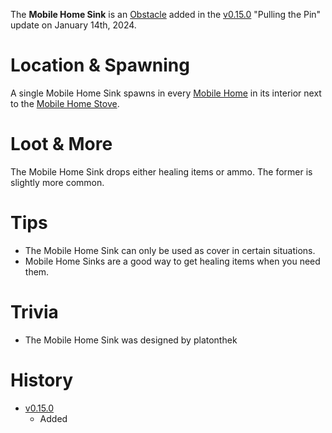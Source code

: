 The **Mobile Home Sink** is an [Obstacle](/obstacles) added in the [v0.15.0](https://github.com/HasangerGames/suroi/releases/tag/v0.15.0) "Pulling the Pin" update on January 14th, 2024.

# Location & Spawning

A single Mobile Home Sink spawns in every [Mobile Home](/buildings/mobile_home) in its interior next to the [Mobile Home Stove](/obstacles/mobile_home_stove).

# Loot & More

The Mobile Home Sink drops either healing items or ammo. The former is slightly more common.

# Tips

- The Mobile Home Sink can only be used as cover in certain situations.
- Mobile Home Sinks are a good way to get healing items when you need them.

# Trivia

- The Mobile Home Sink was designed by platonthek

# History

- [v0.15.0](https://github.com/HasangerGames/suroi/releases/tag/v0.15.0)
  - Added